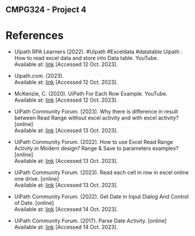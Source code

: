 ## CMPG324 - Project 4

# References

* UIpath RPA Learners (2022). #Uipath #Exceldata #datatable Uipath : How to read excel data and store into Data table. YouTube. <br/> Available at: [link](https://www.youtube.com/watch?v=5r1cBumKSi4) [Accessed 12 Oct. 2023].

* Uipath.com. (2023). <br/> Available at: [link](https://docs.uipath.com/activities/other/latest/workflow/for-each-row) [Accessed 12 Oct. 2023].

* McKenzie, C. (2020). UiPath For Each Row Example. YouTube. <br/> Available at: [link](https://www.youtube.com/watch?v=5A61BQJlRws) [Accessed 12 Oct. 2023].

* UiPath Community Forum. (2023). Why there is difference in result between Read Range without excel activity and with excel activity? [online] <br/> Available at: [link](https://forum.uipath.com/t/why-there-is-difference-in-result-between-read-range-without-excel-activity-and-with-excel-activity/544163/7) [Accessed 13 Oct. 2023].

* UiPath Community Forum. (2022). How to use Excel Read Range Activity in Modern design? Range & Save to parameters examples? [online] <br/>Available at: [link](https://forum.uipath.com/t/how-to-use-excel-read-range-activity-in-modern-design-range-save-to-parameters-examples/447501/2) [Accessed 13 Oct. 2023].

* UiPath Community Forum. (2023). Read each cell in row in excel online one drive. [online] <br/>Available at: [link](https://forum.uipath.com/t/read-each-cell-in-row-in-excel-online-one-drive/538035/7) [Accessed 13 Oct. 2023].

* UiPath Community Forum. (2022). Get Date in Input Dialog And Control of Date. [online]  <br/>Available at: [link](https://forum.uipath.com/t/get-date-in-input-dialog-and-control-of-date/442809) [Accessed 14 Oct. 2023].

* UiPath Community Forum. (2017). Parse Date Activity. [online]  <br/>Available at: [link](https://forum.uipath.com/t/parse-date-activity/2133) [Accessed 14 Oct. 2023].

‌
‌
